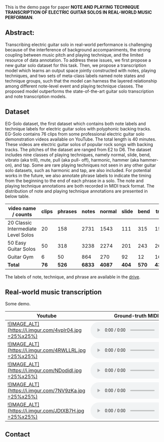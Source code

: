 <!-- # NOTE AND PLAYING TECHNIQUE TRANSCRIPTION OF ELECTRIC GUITAR SOLOS IN REAL-WORLD MUSIC PERFORMANCE -->

This is the demo page for paper **NOTE AND PLAYING TECHNIQUE TRANSCRIPTION OF ELECTRIC GUITAR SOLOS IN REAL-WORLD MUSIC PERFORMAN**. 

## Abstract:
Transcribing electric guitar solo in real-world performance is challenging because of the interference of background accompaniments, the strong coupling between music pitch and playing technique, and the limited resource of data annotation. To address these issues, we first propose a new guitar solo dataset for this task. Then, we propose a transcription model which learns an output space jointly constructed with notes, playing techniques, and two sets of meta-class labels named note states and technique groups, such that the model can harness the layered relationship among different note-level event and playing technique classes.
The proposed model outperforms the state-of-the-art guitar solo transcription and note transcription models.

## Dataset
EG-Solo dataset, the first dataset which contains both note labels and technique labels for electric guitar solos with polyphonic backing tracks. EG-Solo contains 76 clips from some professional electric guitar solo demonstration videos available on YouTube. The total length is 40 minutes. These videos are electric guitar solos of popular rock songs with backing tracks. The pitches of the dataset are ranged from E2 to D6. The dataset includes nine classes of playing techniques, namely normal, slide, bend, vibrato (aka trill), mute, pull (aka pull- off), harmonic, hammer (aka hammer-on), and tap. Some are rare playing techniques not seen in any other guitar solo datasets, such as harmonic and tap, are also included. For potential works in the future, we also annotate phrase labels to indicate the timing from the beginning to the end of each phrase in a solo. The note and playing technique annotations are both recorded in MIDI track format. The distribution of note and playing technique annotations are presented in below table. 

|video name / counts | clips | phrases | notes | normal| slide| bend| trill| mute| pull| harmonic| hammer| tap |
|--|--|--|--|--|--|--|--|--|--|--|--|--|
|20 Classic Intermediate Level Solos | 20| 158| 2731| 1543| 111| 315| 157|  32| 345|  5| 179| 44|
|50 Easy Guitar Solos                | 50| 318| 3238| 2274| 201| 243| 262|  77| 100|  8|  73|  0|
|Guitar Gym                          | 6 |  50|  864|  270|  92|  12|  16| 185| 141| 11| 123| 14|
|**Total** | **76**| **526**| **6833**| **4087**| **404**| **570**| **435**| **294**| **586**| **24**| **375**| **58**| 

The labels of note, technique, and phrase are available in the [drive](https://drive.google.com/drive/u/0/folders/1iC7Q8imfKtesEfnaIz0hjWJU5680M2hy).

## Real-world music transcription 
Some demo. 

|Youtube| Ground-truth MIDI| Solola MIDI| Our Predicted MIDI|
|--|--|--|--|
|[![IMAGE_ALT](https://i.imgur.com/4vpIr04.jpg =25%x25%)](https://www.youtube.com/watch?v=-Qnthf_4aiY&t=7m59s)|<audio src="transcription_demo/ground-truth/9_Bohemian_gt.wav" controls="" preload=""></audio>|<audio src="transcription_demo/solola/9.wav" controls="" preload=""></audio>|<audio src="transcription_demo/our-predicted/9_Bohemian.wav" controls="" preload=""></audio>|
|[![IMAGE_ALT](https://i.imgur.com/4RWLLRL.jpg =25%x25%)](https://www.youtube.com/watch?v=-Qnthf_4aiY&t=8m26s)|<audio src="transcription_demo/ground-truth/10_Sweet_Home_gt.wav" controls="" preload=""></audio>|<audio src="transcription_demo/solola/10.wav" controls="" preload=""></audio>|<audio src="transcription_demo/our-predicted/10_Sweet_Home.wav" controls="" preload=""></audio>|
|[![IMAGE_ALT](https://i.imgur.com/NDodidl.jpg =25%x25%)](https://www.youtube.com/watch?v=w8KlZvTrjcI&t=1274s&ab_channel=GuillaumeVrac&t=13s)|<audio src="transcription_demo/ground-truth/50_1_Seven_Nation_Army_gt.wav" controls="" preload=""></audio>|<audio src="transcription_demo/solola/1.wav" controls="" preload=""></audio>|<audio src="transcription_demo/our-predicted/50_1_Seven_Nation_Army.wav" controls="" preload=""></audio>|
|[![IMAGE_ALT](https://i.imgur.com/7NV9zKa.jpg =25%x25%)](https://www.youtube.com/watch?v=w8KlZvTrjcI&t=1274s&ab_channel=GuillaumeVrac&t=1m4s)|<audio src="transcription_demo/ground-truth/50_3_Parisienne_Walkways_gt.wav" controls="" preload=""></audio>|<audio src="transcription_demo/solola/3.wav" controls="" preload=""></audio>|<audio src="transcription_demo/our-predicted/50_3_Parisienne_Walkways.wav" controls="" preload=""></audio>|
|[![IMAGE_ALT](https://i.imgur.com/JDtXB7H.jpg =25%x25%)](https://www.youtube.com/watch?v=w8KlZvTrjcI&t=1274s&ab_channel=GuillaumeVrac&t=5m14s)|<audio src="transcription_demo/ground-truth/50_14_Smells_Like_Teen_Spirit_gt.wav" controls="" preload=""></audio>|<audio src="transcription_demo/solola/14.wav" controls="" preload=""></audio>|<audio src="transcription_demo/our-predicted/50_14_Smells_Like_Teen_Spirit.wav" controls="" preload=""></audio>|


## Contact
